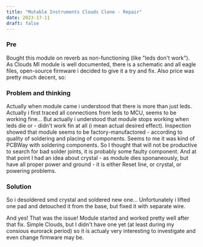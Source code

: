 ```yaml
---
title: "Mutable Instruments Clouds Clone - Repair"
date: 2023-17-11
draft: false
---
```


### Pre

Bought this module on reverb as non-functioning (like "leds don't work"). As Clouds MI module is well documented, there is a schematic and all eagle files, open-source firmware i decided to give it a try and fix. Also price was pretty much decent, so:

### Problem and thinking

Actually when module came i understood that there is more than just leds. Actually i first traced all connections from leds to MCU, seems to be working fine... But actually i understood that module stops working when leds die or - didn't work fin at all (i mean actual desired effect). Inspection showed that module seems to be factory-manufactored - according to quality of soldering and placing of components.
Seems to me it was kind of PCBWay with soldering components. So I thought that will not be productive to search for bad solder joints, it is probably some faulty component. And at that point I had an idea about crystal - as module dies sponaneously, but have all proper power and ground - it is either Reset line, or crystal, or powering problems.

### Solution

So i desoldered smd crystal and soldered new one... Unfortunately i lifted one pad and detouched it from the base, but fixed it with separate wire.

And yes! That was the issue! Module started and worked pretty well after that fix. Simple Clouds, but I didn't have one yet (at least during my consious eurorack period) so it is actualy very interesting to investigate and even change firmware may be.
